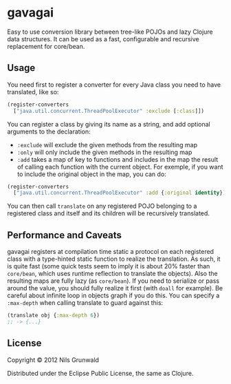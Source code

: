 # gavagai

Easy to use conversion library between tree-like POJOs and lazy Clojure data structures. It can be used as a fast, configurable and recursive replacement for core/bean.

## Usage

You need first to register a converter for every Java class you need to have translated, like so:
```clojure
(register-converters
  ["java.util.concurrent.ThreadPoolExecutor" :exclude [:class]])
```

You can register a class by giving its name as a string, and add optional arguments to the declaration:
  - `:exclude` will exclude the given methods from the resulting map
  - `:only` will only include the given methods in the resulting map
  - `:add` takes a map of key to functions and includes in the map the result of calling each function with the current object. For exemple, if you want to include the original object in the map, you can do:
```clojure
(register-converters
  ["java.util.concurrent.ThreadPoolExecutor" :add {:original identity}])
```

You can then call `translate` on any registered POJO belonging to a registered class and itself and its children will be recursively translated.

## Performance and Caveats

gavagai registers at compilation time static a protocol on each registered class with a type-hinted static function to realize the translation. As such, it is quite fast (some quick tests seem to imply it is about 20% faster than `core/bean`, which uses runtime reflection to translate the objects).
Also the resulting maps are fully lazy (as `core/bean`). If you need to serialize or pass around the value, you should fully realize it first (with `doall` for example). Be careful about infinite loop in objects graph if you do this. You can specify a `:max-depth` when calling translate to guard against this:
```clojure
(translate obj {:max-depth 6})
;; -> {...}
```

## License

Copyright © 2012 Nils Grunwald

Distributed under the Eclipse Public License, the same as Clojure.
